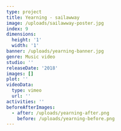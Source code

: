 ```yaml
---
type: project
title: Yearning - sailawway
image: /uploads/sailawway-poster.jpg
index: 9
dimensions:
  height: '1'
  width: '1'
banner: /uploads/yearning-banner.jpg
genre: Music video
studio: ''
releaseDate: '2018'
images: []
plot: ''
videoData:
  type: vimeo
  url: ''
activities: ''
beforeAfterImages:
  - after: /uploads/yearning-after.png
    before: /uploads/yearning-before.png
---
```


